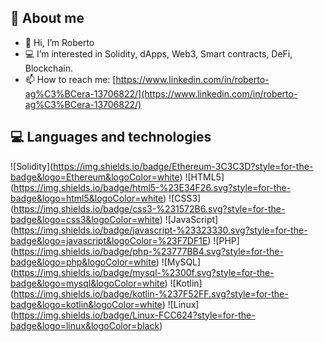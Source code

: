 ## **👨 About me**

*   👋 Hi, I’m Roberto
*   💻 I’m interested in Solidity, dApps, Web3, Smart contracts, DeFi, Blockchain.
*   📫 How to reach me: [https://www.linkedin.com/in/roberto-ag%C3%BCera-13706822/](https://www.linkedin.com/in/roberto-ag%C3%BCera-13706822/)

## **💻 Languages and technologies**

!\[Solidity\](https://img.shields.io/badge/Ethereum-3C3C3D?style=for-the-badge&logo=Ethereum&logoColor=white) !\[HTML5\](https://img.shields.io/badge/html5-%23E34F26.svg?style=for-the-badge&logo=html5&logoColor=white) !\[CSS3\](https://img.shields.io/badge/css3-%231572B6.svg?style=for-the-badge&logo=css3&logoColor=white) !\[JavaScript\](https://img.shields.io/badge/javascript-%23323330.svg?style=for-the-badge&logo=javascript&logoColor=%23F7DF1E) !\[PHP\](https://img.shields.io/badge/php-%23777BB4.svg?style=for-the-badge&logo=php&logoColor=white) !\[MySQL\](https://img.shields.io/badge/mysql-%2300f.svg?style=for-the-badge&logo=mysql&logoColor=white) !\[Kotlin\](https://img.shields.io/badge/kotlin-%237F52FF.svg?style=for-the-badge&logo=kotlin&logoColor=white) !\[Linux\](https://img.shields.io/badge/Linux-FCC624?style=for-the-badge&logo=linux&logoColor=black)
